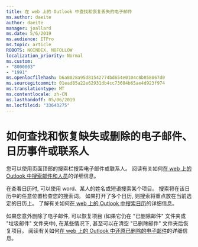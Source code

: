 ```yaml
---
title: 在 web 上的 Outlook 中查找和恢复丢失的电子邮件
ms.author: daeite
author: daeite
manager: joallard
ms.date: 5/6/2019
ms.audience: ITPro
ms.topic: article
ROBOTS: NOINDEX, NOFOLLOW
localization_priority: Normal
ms.custom:
- "8000003"
- "1991"
ms.openlocfilehash: b6a8028a95d81542774bd654e0104c8b858867d0
ms.sourcegitcommit: 01ead85a22e62931db4cc73604b65ae4d923f974
ms.translationtype: MT
ms.contentlocale: zh-CN
ms.lasthandoff: 05/06/2019
ms.locfileid: "33643275"
---
```

# <a name="how-to-find-and-recover-missing-or-deleted-email-calendar-events-or-contacts"></a>如何查找和恢复缺失或删除的电子邮件、日历事件或联系人

您可以使用页面顶部的搜索栏搜索电子邮件或联系人。 阅读有关如何[在 web 上的 Outlook 中搜索邮件和人员](https://support.office.com/article/b27e5eb7-3255-4c61-bf16-1c6a16bc2e6b)的详细信息。

在查看日历时, 可以使用 word、某人的姓名或短语搜索某个项目。 搜索将在该日历中的任意位置检查您的搜索词。 如果打开了多个日历, 则搜索将重点放在当前选定的日历上。 了解有关如何[在 web 上的 Outlook 中搜索日历](https://support.office.com/article/d587aaec-fb2c-4f6f-aee1-0df1fc591477)的详细信息。

如果您意外删除了电子邮件, 可以恢复项目 (如果它仍在 "已删除邮件" 文件夹或 "垃圾邮件" 文件夹中), 在某些情况下, 甚至可以在清空 "已删除邮件" 文件夹后恢复项目。 阅读有关如何[在 web 上的 Outlook 中还原已删除的电子邮件](https://support.office.com/article/a8ca78ac-4721-4066-95dd-571842e9fb11)的详细信息。